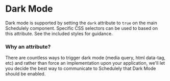 # Dark Mode

Dark mode is supported by setting the `dark` attribute to `true` on the main Schedulely component.
Specific CSS selectors can be used to based on this attribute. See the included styles for guidance.

### Why an attribute?

There are countless ways to trigger dark mode (media query, html data-tag, etc) and rather than force an implementation upon your application, we'll let you
decide the best way to communicate to Schedulely that Dark Mode should be enabled.
